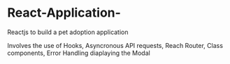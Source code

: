 # React-Application-
Reactjs to build a pet adoption application

Involves the use of Hooks, Asyncronous API requests, Reach Router, Class components, Error Handling diaplaying the Modal
